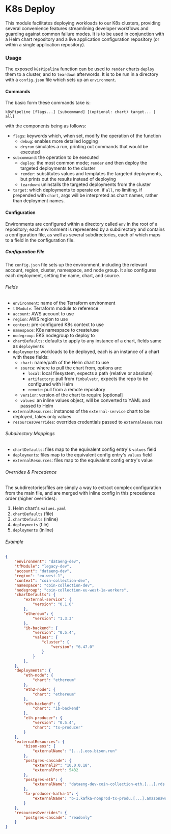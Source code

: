 # K8s Deploy

This module facilitates deploying workloads to our K8s clusters, providing several convenience features streamlining developer workflows and guarding against common failure modes. It is to be used in conjunction with a Helm chart repository and a live application configuration repository (or within a single application repository).

### Usage

The exposed `k8sPipeline` function can be used to `render` charts `deploy` them to a cluster, and to `teardown` afterwords. It is to be run in a directory with a `config.json` file which sets up an `environment`.

#### Commands

The basic form these commands take is:
```
k8sPipeline [flags...] [subcommand] [(optional: chart) target... | all]
```
with the components being as follows:
- `flags`: keywords which, when set, modify the operation of the function
   - `debug`: enables more detailed logging
   - `dryrun` simulates a run, printing out commands that would be executed
- `subcommand`: the operation to be executed
   - `deploy`: the most common mode; `render` and then deploy the targeted deployments to the cluster
   - `render`: substitutes values and templates the targeted deployments, but prints out the results instead of deploying
   - `teardown`: uninstalls the targeted deployments from the cluster
- `target`: which deployments to operate on. if `all`, no limiting. if prepended with `chart`, args will be interpreted as chart names, rather than deployment names.

#### Configuration

Environments are configured within a directory called `env` in the root of a repository; each environment is represented by a subdirectory and contains a configuration file, as well as several subdirectories, each of which maps to a field in the configuration file.

##### Configuration File

The `config.json` file sets up the environment, including the relevant account, region, cluster, namespace, and node group. It also configures each deployment, setting the name, chart, and source.

###### Fields
- `environment`: name of the Terraform environment
- `tfModule`: Terraform module to reference
- `account`: AWS account to use
- `region`: AWS region to use
- `context`: pre-configured K8s context to use
- `namespace`: K8s namespace to create/use
- `nodegroup`: EKS nodegroup to deploy to
- `chartDefaults`: defaults to apply to any instance of a chart, fields same as `deployments`
- `deployments`: workloads to be deployed, each is an instance of a chart with these fields:
   - `chart`: name/path of the Helm chart to use
   - `source`: where to pull the chart from, options are:
      - `local`: local filesystem, expects a path (relative or absolute)
      - `artifactory`: pull from `fimbulvetr`, expects the repo to be configured with Helm
      - `remote`: pull from a remote repository
   - `version`: version of the chart to require [optional]
   - `values`: an inline values object, will be converted to YAML and passed to Helm
- `externalResources`: instances of the `external-service` chart to be deployed, takes only values
- `resourcesOverrides`: overrides credentials passed to `externalResources`

###### Subdirectory Mappings
- `chartDefaults`: files map to the equivalent config entry's `values` field
- `deployments`: files map to the equivalent config entry's `values` field
- `externalResources`: files map to the equivalent config entry's value

###### Overrides & Precedence

The subdirectories/files are simply a way to extract complex configuration from the main file, and are merged with inline config in this precedence order (higher overrides):
1. Helm chart's `values.yaml`
2. `chartDefaults` (file)
3. `chartDefaults` (inline)
4. `deployments` (file)
5. `deployments` (inline)

###### Example

```json
{
    "environment": "dataeng-dev",
    "tfModule": "legacy-dev",
    "account": "dataeng-dev",
    "region": "eu-west-1",
    "context": "coin-collection-dev",
    "namespace": "coin-collection-dev",
    "nodegroup": "coin-collection-eu-west-1a-workers",
    "chartDefaults": {
        "external-service": {
            "version": "0.1.0"
        },
        "ethereum": {
            "version": "1.3.3"
        },
        "ib-backend": {
            "version": "0.5.4",
            "values": {
                "cluster": {
                    "version": "6.47.0"
                }
            }
        },
    },
    "deployments": {
        "eth-node": {
            "chart": "ethereum"
        },
        "eth2-node": {
            "chart": "ethereum"
        },
        "eth-backend": {
            "chart": "ib-backend"
        },
        "eth-producer": {
            "version": "0.5.4",
            "chart": "tx-producer"
        }
    },
    "externalResources": {
        "bison-eos": {
            "externalName": "[...].eos.bison.run"
        },
        "postgres-cascade": {
            "externalIP": "10.0.0.18",
            "externalPort": 5432
        },
        "postgres-eth": {
            "externalName": "dataeng-dev-coin-collection-eth.[...].rds.amazonaws.com"
        },
        "tx-producer-kafka-1": {
            "externalName": "b-1.kafka-nonprod-tx-produ.[...].amazonaws.com"
        }
    },
    "resourcesOverrides": {
        "postgres-cascade": "readonly"
    }
}
```
